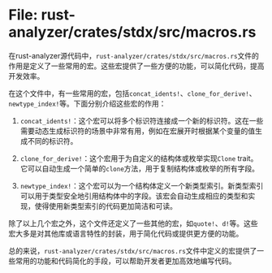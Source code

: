 # File: rust-analyzer/crates/stdx/src/macros.rs

在rust-analyzer源代码中，`rust-analyzer/crates/stdx/src/macros.rs`文件的作用是定义了一些常用的宏。这些宏提供了一些方便的功能，可以简化代码，提高开发效率。

在这个文件中，有一些常用的宏，包括`concat_idents!`、`clone_for_derive!`、`newtype_index!`等。下面分别介绍这些宏的作用：

1. `concat_idents!`：这个宏可以将多个标识符连接成一个新的标识符。这在一些需要动态生成标识符的场景中非常有用，例如在宏展开时根据某个变量的值生成不同的标识符。

2. `clone_for_derive!`：这个宏用于为自定义的结构体或枚举实现`Clone` trait。它可以自动生成一个简单的`clone`方法，用于复制结构体或枚举的所有字段。

3. `newtype_index!`：这个宏可以为一个结构体定义一个新类型索引。新类型索引可以用于类型安全地引用结构体中的字段。该宏会自动生成相应的类型和实现，使得使用新类型索引的代码更加简洁和可读。

除了以上几个宏之外，这个文件还定义了一些其他的宏，如`quote!`、`d!`等。这些宏大多是对其他库或语言特性的封装，用于简化代码或提供更方便的功能。

总的来说，`rust-analyzer/crates/stdx/src/macros.rs`文件中定义的宏提供了一些常用的功能和代码简化的手段，可以帮助开发者更加高效地编写代码。

